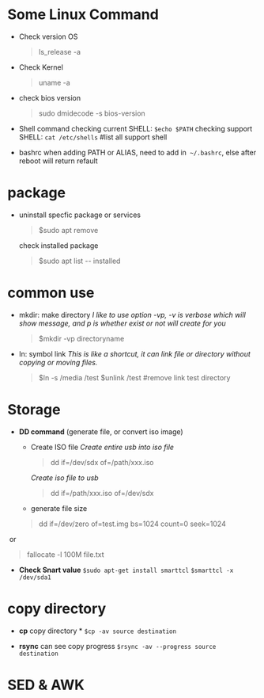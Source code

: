 # Some Linux Command
- Check version OS
	>ls_release -a
	
- Check Kernel 
	>uname -a

- check bios version
	>sudo dmidecode -s bios-version

- Shell command
checking current SHELL: `$echo $PATH`
checking support SHELL: `cat /etc/shells` #list all support shell
- bashrc
when adding PATH or ALIAS, need to add in` ~/.bashrc`, else after reboot will return refault


# package 
- uninstall specfic package or services
	>$sudo apt remove <package>
	
	check installed package
	>$sudo apt list -- installed
	
# common use
- mkdir: make directory 
	*I like to use option -vp, -v is verbose which will show message, and p is whether exist or not will create for you*
	>$mkdir -vp directoryname
	
- ln: symbol link
	*This is like a shortcut, it can link file or directory without copying or moving files.*
	>$ln -s /media /test
	>$unlink /test  #remove link test directory
# Storage

- **DD command** (generate file, or convert iso image)
	
	- Create ISO file
		*Create entire usb into iso file*
		> dd if=/dev/sdx of=/path/xxx.iso
	
		*Create iso file to usb*
		> dd if=/path/xxx.iso of=/dev/sdx
	
	- generate file size
	> dd if=/dev/zero of=test.img bs=1024 count=0 seek=1024
	

​		or

> fallocate -l 100M file.txt

- **Check Snart value**
  `$sudo apt-get install smarttcl`
  `$smarttcl -x /dev/sda1`

# copy directory 

- **cp** copy directory *
  `$cp -av source destination`

-  **rsync** can see copy progress
  `$rsync -av --progress source destination`

# SED & AWK

